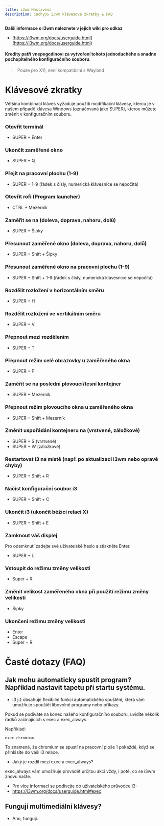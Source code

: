 ```yaml
---
title: i3wm Nastavení
description: CachyOS i3wm klávesové zkratky & FAQ
---
```


**Další informace o i3wm naleznete v jejich wiki pro odkaz**

- [https://i3wm.org/docs/userguide.html](https://i3wm.org/docs/userguide.html)

#### Kredity patří vnepogodinovi za vytvoření tohoto jednoduchého a snadno pochopitelného konfiguračního souboru.

> Pouze pro X11, není kompatibilní s Wayland

# Klávesové zkratky

Většina kombinací kláves vyžaduje použití modifikační klávesy, kterou je v našem případě klávesa Windows (označovaná jako SUPER), kterou můžete změnit v konfiguračním souboru.

### Otevřít terminál

- SUPER + Enter

### Ukončit zaměřené okno

- SUPER + Q

### Přejít na pracovní plochu (1-9)

- SUPER + 1-9 (řádek s čísly, numerická klávesnice se nepočítá)

### Otevřít rofi (Program launcher)

- CTRL + Mezerník

### Zaměřit se na (doleva, doprava, nahoru, dolů)

- SUPER + Šipky

### Přesunout zaměřené okno (doleva, doprava, nahoru, dolů)

- SUPER + Shift + Šipky

### Přesunout zaměřené okno na pracovní plochu (1-9)

- SUPER + Shift + 1-9 (řádek s čísly, numerická klávesnice se nepočítá)

### Rozdělit rozložení v horizontálním směru

- SUPER + H

### Rozdělit rozložení ve vertikálním směru

- SUPER + V

### Přepnout mezi rozdělením

- SUPER + T

### Přepnout režim celé obrazovky u zaměřeného okna

- SUPER + F

### Zaměřit se na poslední plovoucí/tesní kontejner

- SUPER + Mezerník

### Přepnout režim plovoucího okna u zaměřeného okna

- SUPER + Shift + Mezerník

### Změnit uspořádání kontejneru na (vrstvené, záložkové)

- SUPER + S (vrstvené)
- SUPER + W (záložkové)

### Restartovat i3 na místě (např. po aktualizaci i3wm nebo opravě chyby)

- SUPER + Shift + R

### Načíst konfigurační soubor i3

- SUPER + Shift + C

### Ukončit i3 (ukončit běžící relaci X)

- SUPER + Shift + E

### Zamknout váš displej

Pro odemknutí zadejte své uživatelské heslo a stiskněte Enter.

- SUPER + L

### Vstoupit do režimu změny velikosti

- Super + R

### Změnit velikost zaměřeného okna při použití režimu změny velikosti

- Šipky

### Ukončení režimu změny velikosti

- Enter
- Escape
- Super + R

# Časté dotazy (FAQ)

## Jak mohu automaticky spustit program? Například nastavit tapetu při startu systému.

- i3 již obsahuje flexibilní funkci automatického spuštění, která vám umožňuje spouštět libovolné programy nebo příkazy.

Pokud se podíváte na konec našeho konfiguračního souboru, uvidíte několik řádků začínajících s exec a exec_always.

Například:

`exec chromium`

To znamená, že chromium se spustí na pracovní ploše 1 pokaždé, když se přihlásíte do vaší i3 relace.

- Jaký je rozdíl mezi exec a exec_always?

exec_always vám umožňuje provádět určitou akci vždy, i poté, co se i3wm znovu načte.

- Pro více informací se podívejte do uživatelského průvodce i3:
- https://i3wm.org/docs/userguide.html#exec

## Fungují multimediální klávesy?

- Ano, fungují.

